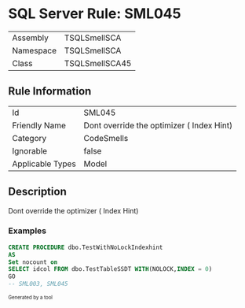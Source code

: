 ﻿# SQL Server Rule: SML045
  
|    |    |
|----|----|
| Assembly | TSQLSmellSCA |
| Namespace | TSQLSmellSCA |
| Class | TSQLSmellSCA45 |
  
## Rule Information
  
|    |    |
|----|----|
| Id | SML045 |
| Friendly Name | Dont override the optimizer ( Index Hint) |
| Category | CodeSmells |
| Ignorable | false |
| Applicable Types | Model  |
  
## Description
  
Dont override the optimizer ( Index Hint)
  
### Examples
  
```sql
CREATE PROCEDURE dbo.TestWithNoLockIndexhint
AS
Set nocount on 
SELECT idcol FROM dbo.TestTableSSDT WITH(NOLOCK,INDEX = 0)
GO
-- SML003, SML045
```
  
<sub><sup>Generated by a tool</sup></sub>
